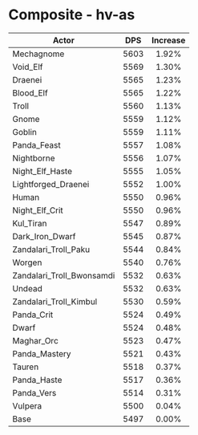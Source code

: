# Composite - hv-as
| Actor | DPS | Increase |
|---|:---:|:---:|
|Mechagnome|5603|1.92%|
|Void_Elf|5569|1.30%|
|Draenei|5565|1.23%|
|Blood_Elf|5565|1.22%|
|Troll|5560|1.13%|
|Gnome|5559|1.12%|
|Goblin|5559|1.11%|
|Panda_Feast|5557|1.08%|
|Nightborne|5556|1.07%|
|Night_Elf_Haste|5555|1.05%|
|Lightforged_Draenei|5552|1.00%|
|Human|5550|0.96%|
|Night_Elf_Crit|5550|0.96%|
|Kul_Tiran|5547|0.89%|
|Dark_Iron_Dwarf|5545|0.87%|
|Zandalari_Troll_Paku|5544|0.84%|
|Worgen|5540|0.76%|
|Zandalari_Troll_Bwonsamdi|5532|0.63%|
|Undead|5532|0.63%|
|Zandalari_Troll_Kimbul|5530|0.59%|
|Panda_Crit|5524|0.49%|
|Dwarf|5524|0.48%|
|Maghar_Orc|5523|0.47%|
|Panda_Mastery|5521|0.43%|
|Tauren|5518|0.37%|
|Panda_Haste|5517|0.36%|
|Panda_Vers|5514|0.31%|
|Vulpera|5500|0.04%|
|Base|5497|0.00%|
